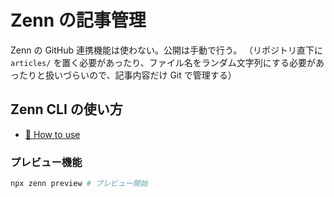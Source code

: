 # Zenn の記事管理

Zenn の GitHub 連携機能は使わない。公開は手動で行う。
（リポジトリ直下に `articles/` を置く必要があったり、ファイル名をランダム文字列にする必要があったりと扱いづらいので、記事内容だけ Git で管理する）

## Zenn CLI の使い方

- [📘 How to use](https://zenn.dev/zenn/articles/zenn-cli-guide)

### プレビュー機能

```bash
npx zenn preview # プレビュー開始
```
